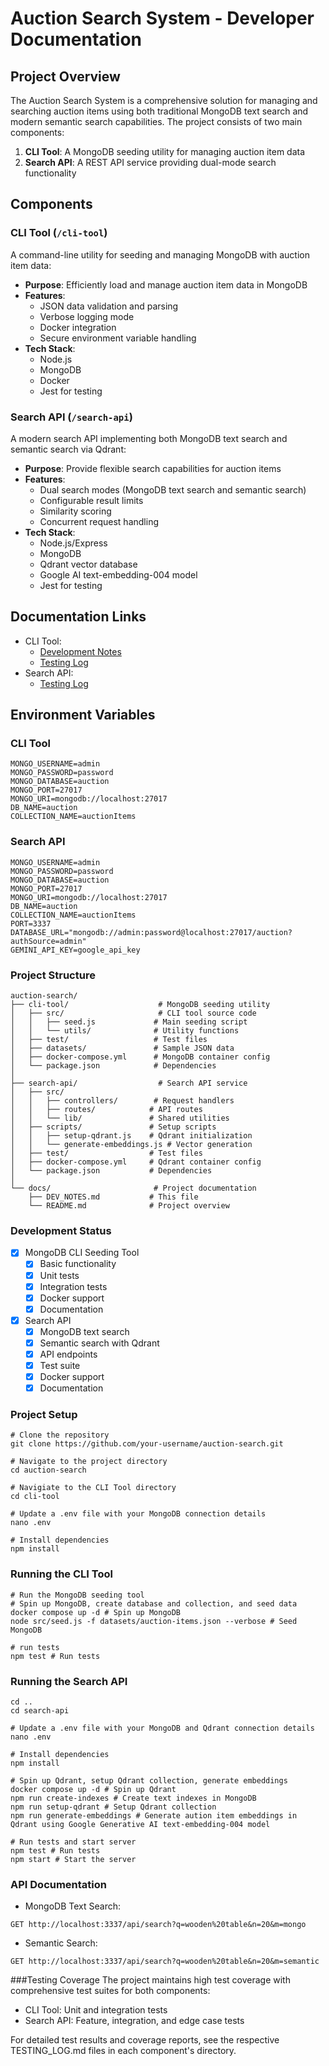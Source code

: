 # Auction Search System - Developer Documentation

## Project Overview

The Auction Search System is a comprehensive solution for managing and searching auction items using both traditional MongoDB text search and modern semantic search capabilities. The project consists of two main components:

1. **CLI Tool**: A MongoDB seeding utility for managing auction item data
2. **Search API**: A REST API service providing dual-mode search functionality

## Components

### CLI Tool (`/cli-tool`)

A command-line utility for seeding and managing MongoDB with auction item data:

- **Purpose**: Efficiently load and manage auction item data in MongoDB
- **Features**:
  - JSON data validation and parsing
  - Verbose logging mode
  - Docker integration
  - Secure environment variable handling
- **Tech Stack**:
  - Node.js
  - MongoDB
  - Docker
  - Jest for testing

### Search API (`/search-api`)

A modern search API implementing both MongoDB text search and semantic search via Qdrant:

- **Purpose**: Provide flexible search capabilities for auction items
- **Features**:
  - Dual search modes (MongoDB text search and semantic search)
  - Configurable result limits
  - Similarity scoring
  - Concurrent request handling
- **Tech Stack**:
  - Node.js/Express
  - MongoDB
  - Qdrant vector database
  - Google AI text-embedding-004 model
  - Jest for testing

## Documentation Links

- CLI Tool:
  - [Development Notes](./cli-tool/DEV_NOTES.md)
  - [Testing Log](./cli-tool/TESTING_LOG.md)
- Search API:
  - [Testing Log](./search-api/TESTING_LOG.md)

## Environment Variables

### CLI Tool
```env
MONGO_USERNAME=admin
MONGO_PASSWORD=password
MONGO_DATABASE=auction
MONGO_PORT=27017
MONGO_URI=mongodb://localhost:27017
DB_NAME=auction
COLLECTION_NAME=auctionItems
```

### Search API
```env
MONGO_USERNAME=admin
MONGO_PASSWORD=password
MONGO_DATABASE=auction
MONGO_PORT=27017
MONGO_URI=mongodb://localhost:27017
DB_NAME=auction
COLLECTION_NAME=auctionItems
PORT=3337
DATABASE_URL="mongodb://admin:password@localhost:27017/auction?authSource=admin"
GEMINI_API_KEY=google_api_key
```

### Project Structure

```text
auction-search/
├── cli-tool/                    # MongoDB seeding utility
│   ├── src/                     # CLI tool source code
│   │   ├── seed.js             # Main seeding script
│   │   └── utils/              # Utility functions
│   ├── test/                   # Test files
│   ├── datasets/               # Sample JSON data
│   ├── docker-compose.yml      # MongoDB container config
│   └── package.json            # Dependencies
│
├── search-api/                  # Search API service
│   ├── src/
│   │   ├── controllers/        # Request handlers
│   │   ├── routes/            # API routes
│   │   └── lib/               # Shared utilities
│   ├── scripts/               # Setup scripts
│   │   ├── setup-qdrant.js    # Qdrant initialization
│   │   └── generate-embeddings.js # Vector generation
│   ├── test/                  # Test files
│   ├── docker-compose.yml     # Qdrant container config
│   └── package.json           # Dependencies
│
└── docs/                       # Project documentation
    ├── DEV_NOTES.md           # This file
    └── README.md              # Project overview
```

### Development Status

- [x] MongoDB CLI Seeding Tool
  - [x] Basic functionality
  - [x] Unit tests
  - [x] Integration tests
  - [x] Docker support
  - [x] Documentation
- [x] Search API
  - [x] MongoDB text search
  - [x] Semantic search with Qdrant
  - [x] API endpoints
  - [x] Test suite
  - [x] Docker support
  - [x] Documentation

### Project Setup

```
# Clone the repository
git clone https://github.com/your-username/auction-search.git

# Navigate to the project directory
cd auction-search

# Navigiate to the CLI Tool directory
cd cli-tool

# Update a .env file with your MongoDB connection details
nano .env

# Install dependencies
npm install
```

### Running the CLI Tool

```
# Run the MongoDB seeding tool
# Spin up MongoDB, create database and collection, and seed data
docker compose up -d # Spin up MongoDB
node src/seed.js -f datasets/auction-items.json --verbose # Seed MongoDB

# run tests
npm test # Run tests
```

### Running the Search API

```
cd ..
cd search-api

# Update a .env file with your MongoDB and Qdrant connection details
nano .env

# Install dependencies
npm install

# Spin up Qdrant, setup Qdrant collection, generate embeddings
docker compose up -d # Spin up Qdrant
npm run create-indexes # Create text indexes in MongoDB
npm run setup-qdrant # Setup Qdrant collection
npm run generate-embeddings # Generate aution item embeddings in Qdrant using Google Generative AI text-embedding-004 model

# Run tests and start server
npm test # Run tests
npm start # Start the server
```

### API Documentation

- MongoDB Text Search:

```text
GET http://localhost:3337/api/search?q=wooden%20table&n=20&m=mongo
```

- Semantic Search:

```text
GET http://localhost:3337/api/search?q=wooden%20table&n=20&m=semantic
```

###Testing Coverage
The project maintains high test coverage with comprehensive test suites for both components:

- CLI Tool: Unit and integration tests
- Search API: Feature, integration, and edge case tests

For detailed test results and coverage reports, see the respective TESTING_LOG.md files in each component's directory.